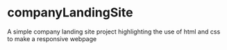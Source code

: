 # companyLandingSite
A simple company landing site project highlighting the use of html and css to make a responsive webpage
